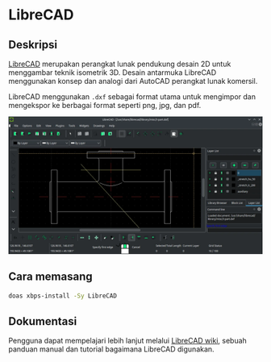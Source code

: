# LibreCAD

## Deskripsi

[LibreCAD](https://librecad.org/) merupakan perangkat lunak pendukung desain 2D untuk menggambar teknik isometrik 3D. Desain antarmuka LibreCAD menggunakan konsep dan analogi dari AutoCAD perangkat lunak komersil.

LibreCAD menggunakan `.dxf` sebagai format utama untuk mengimpor dan mengekspor ke berbagai format seperti png, jpg, dan pdf.

![LibreCAD LangitKetujuh OS](../../media/image/librecad-langitketujuh-id.webp)

## Cara memasang

```sh
doas xbps-install -Sy LibreCAD
```

## Dokumentasi

Pengguna dapat mempelajari lebih lanjut melalui [LibreCAD wiki](https://dokuwiki.librecad.org/doku.php), sebuah panduan manual dan tutorial bagaimana LibreCAD digunakan.
